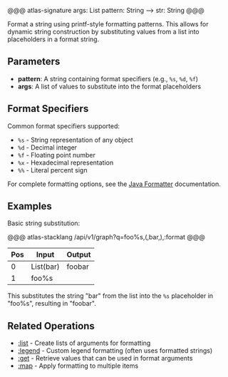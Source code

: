 @@@ atlas-signature
args: List
pattern: String
-->
str: String
@@@

Format a string using printf-style formatting patterns. This allows for dynamic string
construction by substituting values from a list into placeholders in a format string.

## Parameters

* **pattern**: A string containing format specifiers (e.g., `%s`, `%d`, `%f`)
* **args**: A list of values to substitute into the format placeholders

## Format Specifiers

Common format specifiers supported:
* `%s` - String representation of any object
* `%d` - Decimal integer
* `%f` - Floating point number
* `%x` - Hexadecimal representation
* `%%` - Literal percent sign

For complete formatting options, see the [Java Formatter][formatter] documentation.

[formatter]: https://docs.oracle.com/en/java/javase/17/docs/api/java.base/java/util/Formatter.html

## Examples

Basic string substitution:

@@@ atlas-stacklang
/api/v1/graph?q=foo%s,(,bar,),:format
@@@

<table><thead><th>Pos</th><th>Input</th><th>Output</th></thead><tbody><tr>
<td>0</td>
<td>List(bar)</td>
<td>foobar</td>
</tr><tr>
<td>1</td>
<td>foo%s</td>
<td></td>
</tr></tbody></table>

This substitutes the string "bar" from the list into the `%s` placeholder in "foo%s",
resulting in "foobar".

## Related Operations

* [:list](list.md) - Create lists of arguments for formatting
* [:legend](legend.md) - Custom legend formatting (often uses formatted strings)
* [:get](get.md) - Retrieve values that can be used in format arguments
* [:map](map.md) - Apply formatting to multiple items